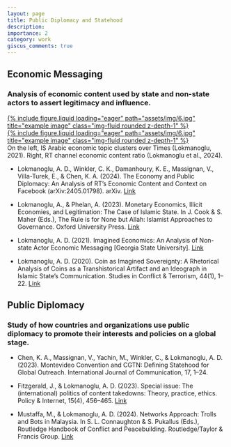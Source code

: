```yaml
---
layout: page
title: Public Diplomacy and Statehood
description: 
importance: 2
category: work
giscus_comments: true
---
```


## Economic Messaging
### Analysis of economic content used by state and non-state actors to assert legitimacy and influence.

<div class="row">
    <div class="col-sm mt-3 mt-md-0">
        <a href="http://arxiv.org/abs/2405.01798">
            {% include figure.liquid loading="eager" path="assets/img/6.jpg" title="example image" class="img-fluid rounded z-depth-1" %}
        </a>
    </div>
    <div class="col-sm mt-3 mt-md-0">
        <a href="https://scholarworks.gsu.edu/communication_diss/102">
            {% include figure.liquid loading="eager" path="assets/img/6.jpg" title="example image" class="img-fluid rounded z-depth-1" %}
        </a>
    </div>
</div>
<div class="caption">
    On the left, IS Arabic economic topic clusters over Times (Lokmanoglu, 2021). Right, RT channel economic content ratio (Lokmanoglu et al., 2024). 
</div>

- Lokmanoglu, A. D., Winkler, C. K., Damanhoury, K. E., Massignan, V., Villa-Turek, E., & Chen, K. A. (2024). The Economy and Public Diplomacy: An Analysis of RT’s Economic Content and Context on Facebook (arXiv:2405.01798). arXiv. [Link](http://arxiv.org/abs/2405.01798)

- Lokmanoglu, A., & Phelan, A. (2023). Monetary Economics, Illicit Economies, and Legitimation: The Case of Islamic State. In J. Cook & S. Maher (Eds.), The Rule is for None but Allah: Islamist Approaches to Governance. Oxford University Press. [Link](https://doi.org/10.1093/oso/9780197690390.003.0008)

- Lokmanoglu, A. D. (2021). Imagined Economics: An Analysis of Non-state Actor Economic Messaging [Georgia State University]. [Link](https://doi.org/10.57709/23716737)

- Lokmanoglu, A. D. (2020). Coin as Imagined Sovereignty: A Rhetorical Analysis of Coins as a Transhistorical Artifact and an Ideograph in Islamic State’s Communication. Studies in Conflict & Terrorism, 44(1), 1–22. [Link](https://doi.org/10.1080/1057610X.2020.1793458)

## Public Diplomacy
### Study of how countries and organizations use public diplomacy to promote their interests and policies on a global stage.

- Chen, K. A., Massignan, V., Yachin, M., Winkler, C., & Lokmanoglu, A. D. (2023). Montevideo Convention and CGTN: Defining Statehood for Global Outreach. International Journal of Communication, 17, 1–24.

- Fitzgerald, J., & Lokmanoglu, A. D. (2023). Special issue: The (international) politics of content takedowns: Theory, practice, ethics. Policy & Internet, 15(4), 456–465. [Link](https://doi.org/10.1002/poi3.375)

- Mustaffa, M., & Lokmanoglu, A. D. (2024). Networks Approach: Trolls and Bots in Malaysia. In S. L. Connaughton & S. Pukallus (Eds.), Routledge Handbook of Conflict and Peacebuilding. Routledge/Taylor & Francis Group. [Link](https://www.routledge.com/The-Routledge-Handbook-of-Conflict-and-Peace-Communication/Connaughton-Pukallus/p/book/9781032490489)

